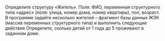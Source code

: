 Определите структуру «Житель». Поля: ФИО, переменная структурного типа
«адрес» (поля: улица, номер дома, номер квартиры), пол, возраст.
В программе задайте несколько жителей – фрагмент базы данных ЖЭК (массив
переменных структурного типа) и выполнить следующие действия
Определите, сколько детей от 1 года до 5 проживают в заданном доме.
